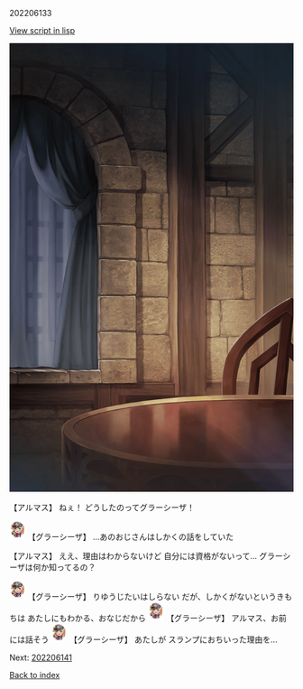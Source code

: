 202206133

[View script in lisp](../scripts/202206133.txt)

![201_room.png](../images/backgrounds/201_room.png)

【アルマス】
ねぇ！
どうしたのってグラーシーザ！

<img src="../images/units/302611.png" alt="302611.png" height="34"/>
【グラーシーザ】
…あのおじさんはしかくの話をしていた

【アルマス】
ええ、理由はわからないけど
自分には資格がないって…
グラーシーザは何か知ってるの？

<img src="../images/units/302611.png" alt="302611.png" height="34"/>
【グラーシーザ】
りゆうじたいはしらない
だが、しかくがないというきもちは
あたしにもわかる、おなじだから

<img src="../images/units/302611.png" alt="302611.png" height="34"/>
【グラーシーザ】
アルマス、お前には話そう

<img src="../images/units/302611.png" alt="302611.png" height="34"/>
【グラーシーザ】
あたしが
スランプにおちいった理由を…


Next: [202206141](202206141.md)

[Back to index](index.md)
